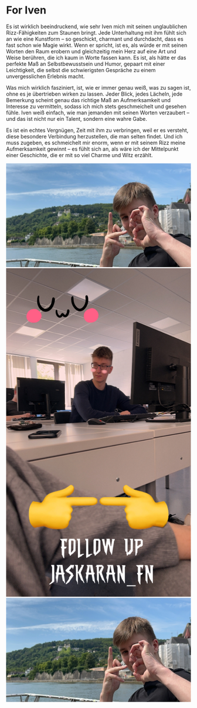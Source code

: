 # For Iven

Es ist wirklich beeindruckend, wie sehr Iven mich mit seinen unglaublichen Rizz-Fähigkeiten zum Staunen bringt. Jede Unterhaltung mit ihm fühlt sich an wie eine Kunstform – so geschickt, charmant und durchdacht, dass es fast schon wie Magie wirkt. Wenn er spricht, ist es, als würde er mit seinen Worten den Raum erobern und gleichzeitig mein Herz auf eine Art und Weise berühren, die ich kaum in Worte fassen kann. Es ist, als hätte er das perfekte Maß an Selbstbewusstsein und Humor, gepaart mit einer Leichtigkeit, die selbst die schwierigsten Gespräche zu einem unvergesslichen Erlebnis macht.

Was mich wirklich fasziniert, ist, wie er immer genau weiß, was zu sagen ist, ohne es je übertrieben wirken zu lassen. Jeder Blick, jedes Lächeln, jede Bemerkung scheint genau das richtige Maß an Aufmerksamkeit und Interesse zu vermitteln, sodass ich mich stets geschmeichelt und gesehen fühle. Iven weiß einfach, wie man jemanden mit seinen Worten verzaubert – und das ist nicht nur ein Talent, sondern eine wahre Gabe.

Es ist ein echtes Vergnügen, Zeit mit ihm zu verbringen, weil er es versteht, diese besondere Verbindung herzustellen, die man selten findet. Und ich muss zugeben, es schmeichelt mir enorm, wenn er mit seinem Rizz meine Aufmerksamkeit gewinnt – es fühlt sich an, als wäre ich der Mittelpunkt einer Geschichte, die er mit so viel Charme und Witz erzählt.

![alt text](https://github.com/MadeInAsia/ForIven/blob/main/Image%20(1).jfif)
![alt text](https://github.com/MadeInAsia/ForIven/blob/main/Image%20(2).jfif)
![alt text](https://github.com/MadeInAsia/ForIven/blob/main/Image%20(1).jfif)
